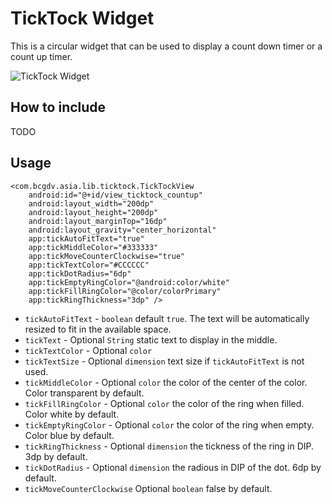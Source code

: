 # TickTock Widget

This is a circular widget that can be used to display a count down timer or a count up timer.

![TickTock Widget](http://i.giphy.com/Pdx51JBf5f90A.gif)

## How to include

   TODO

## Usage

    <com.bcgdv.asia.lib.ticktock.TickTockView
        android:id="@+id/view_ticktock_countup"
        android:layout_width="200dp"
        android:layout_height="200dp"
        android:layout_marginTop="16dp"
        android:layout_gravity="center_horizontal"
		app:tickAutoFitText="true"
        app:tickMiddleColor="#333333"
        app:tickMoveCounterClockwise="true"
        app:tickTextColor="#CCCCCC"
        app:tickDotRadius="6dp"
        app:tickEmptyRingColor="@android:color/white"
        app:tickFillRingColor="@color/colorPrimary"
        app:tickRingThickness="3dp" />
		
- `tickAutoFitText` - `boolean` default `true`. The text will be automatically resized to fit in the available space.
- `tickText` - Optional `String` static text to display in the middle.
- `tickTextColor` - Optional `color`
- `tickTextSize` - Optional `dimension` text size if `tickAutoFitText` is not used.
- `tickMiddleColor` - Optional `color` the color of the center of the color. Color transparent by default.
- `tickFillRingColor` - Optional `color` the color of the ring when filled. Color white by default.
- `tickEmptyRingColor` - Optional `color` the color of the ring when empty. Color blue by default.
- `tickRingThickness` - Optional `dimension` the tickness of the ring in DIP. 3dp by default.
- `tickDotRadius` - Optional `dimension` the radious in DIP of the dot. 6dp by default.
- `tickMoveCounterClockwise` Optional `boolean` false by default.
   
